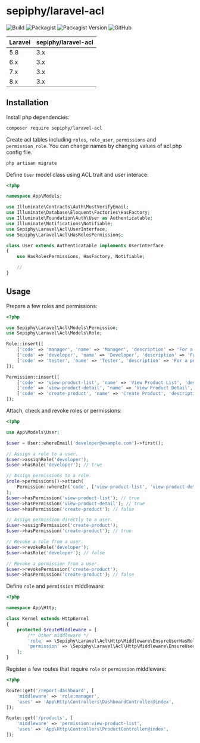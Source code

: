 # sepiphy/laravel-acl

![Build](https://img.shields.io/github/workflow/status/sepiphy/laravel-acl/tests)
![Packagist](https://img.shields.io/packagist/dt/sepiphy/laravel-acl.svg)
![Packagist Version](https://img.shields.io/packagist/v/sepiphy/laravel-acl.svg?label=version)
![GitHub](https://img.shields.io/github/license/sepiphy/laravel-acl.svg)

| Laravel | sepiphy/laravel-acl |
|---------|---------------------|
| 5.8 | 3.x |
| 6.x | 3.x |
| 7.x | 3.x |
| 8.x | 3.x |

## Installation

Install php dependencies:

```bash
composer require sepiphy/laravel-acl
```

Create acl tables including `roles`, `role_user`, `permissions` and `permission_role`. You can change names by changing values of acl.php config file.

```bash
php artisan migrate
```

Define `User` model class using ACL trait and user interace:

```php
<?php

namespace App\Models;

use Illuminate\Contracts\Auth\MustVerifyEmail;
use Illuminate\Database\Eloquent\Factories\HasFactory;
use Illuminate\Foundation\Auth\User as Authenticatable;
use Illuminate\Notifications\Notifiable;
use Sepiphy\Laravel\Acl\UserInterface;
use Sepiphy\Laravel\Acl\HasRolesPermissions;

class User extends Authenticatable implements UserInterface
{
    use HasRolesPermissions, HasFactory, Notifiable;

    //
}

```

## Usage

Prepare a few roles and permissions:

```php
<?php

use Sepiphy\Laravel\Acl\Models\Permission;
use Sepiphy\Laravel\Acl\Models\Role;

Role::insert([
    ['code' => 'manager', 'name' => 'Manager', 'description' => 'For a person who manages teams'],
    ['code' => 'developer', 'name' => 'Developer', 'description' => 'For a person who codes'],
    ['code' => 'tester', 'name' => 'Tester', 'description' => 'For a person who tests'],
]);

Permission::insert([
    ['code' => 'view-product-list', 'name' => 'View Product List', 'description' => ''],
    ['code' => 'view-product-detail', 'name' => 'View Product Detail', 'description' => ''],
    ['code' => 'create-product', 'name' => 'Create Product', 'description' => ''],
]);
```

Attach, check and revoke roles or permissions:

```php
<?php

use App\Models\User;

$user = User::whereEmail('developer@example.com')->first();

// Assign a role to a user.
$user->assignRole('developer');
$user->hasRole('developer'); // true

// Assign permissions to a role.
$role->permissions()->attach(
    Permission::whereIn('code', ['view-product-list', 'view-product-detail'])->pluck('id')->toArray()
);
$user->hasPermission('view-product-list'); // true
$user->hasPermission('view-product-detail'); // true
$user->hasPermission('create-product'); // false

// Assign permission directly to a user.
$user->assignPermission('create-product');
$user->hasPermission('create-product'); // true

// Revoke a role from a user.
$user->revokeRole('developer');
$user->hasRole('developer'); // false

// Revoke a permission from a user.
$user->revokePermission('create-product');
$user->hasPermission('create-product'); // false
```

Define `role` and `permission` middleware:

```php
<?php

namespace App\Http;

class Kernel extends HttpKernel
{
    protected $routeMiddleware = [
        /** Other middleware */
        'role' => \Sepiphy\Laravel\Acl\Http\Middleware\EnsureUserHasRole::class,
        'permission' => \Sepiphy\Laravel\Acl\Http\Middleware\EnsureUserHasPermission::class,
    ];
}
```

Register a few routes that require `role` or `permission` middleware:

```php
<?php

Route::get('/report-dashboard', [
    'middleware' => 'role:manager',
    'uses' => 'App\Http\Controllers\DashboardController@index',
]);

Route::get('/products', [
    'middleware' => 'permission:view-product-list',
    'uses' => 'App\Http\Controllers\ProductController@index',
]);
```
